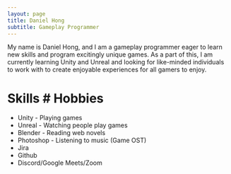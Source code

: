 ```yaml
---
layout: page
title: Daniel Hong
subtitle: Gameplay Programmer
---
```


My name is Daniel Hong, and I am a gameplay programmer eager to learn new skills and program excitingly unique games. As a part of this, I am currently learning Unity and Unreal and looking for like-minded individuals to work with to create enjoyable experiences for all gamers to enjoy.

# Skills        # Hobbies
- Unity         - Playing games
- Unreal        - Watching people play games
- Blender       - Reading web novels
- Photoshop     - Listening to music (Game OST)
- Jira
- Github
- Discord/Google Meets/Zoom